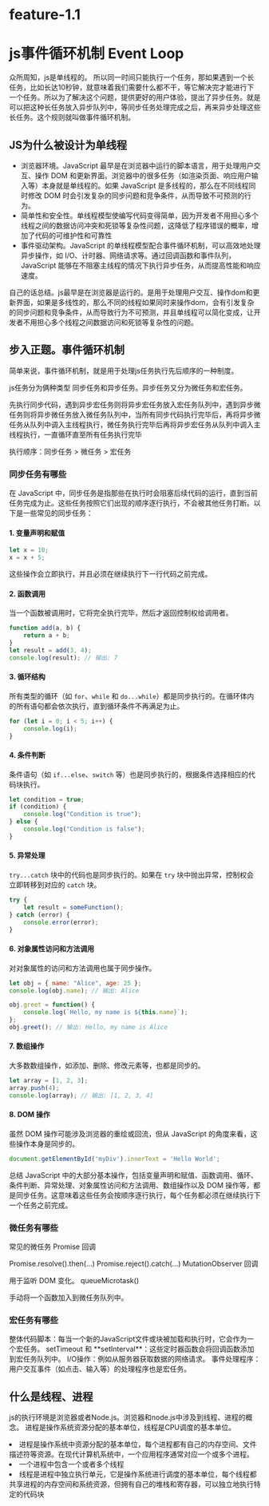 # feature-1.1

<h1>js事件循环机制 Event Loop</h1>

众所周知，js是单线程的。
所以同一时间只能执行一个任务，那如果遇到一个长任务，比如长达10秒钟，就意味着我们需要什么都不干，等它解决完才能进行下一个任务。所以为了解决这个问题，提供更好的用户体验，提出了异步任务。就是可以把这种长任务放入异步队列中，等同步任务处理完成之后，再来异步处理这些长任务。这个规则就叫做事件循环机制。

<h2>JS为什么被设计为单线程</h2>
<ul>
  <li> 浏览器环境。JavaScript 最早是在浏览器中运行的脚本语言，用于处理用户交互、操作 DOM 和更新界面。浏览器中的很多任务（如渲染页面、响应用户输入等）本身就是单线程的。如果 JavaScript 是多线程的，那么在不同线程同时修改 DOM 时会引发复杂的同步问题和竞争条件，从而导致不可预测的行为。</li>
  <li> 简单性和安全性。单线程模型使编写代码变得简单，因为开发者不用担心多个线程之间的数据访问冲突和死锁等复杂性问题，这降低了程序错误的概率，增加了代码的可维护性和可靠性</li>
  <li>事件驱动架构。JavaScript 的单线程模型配合事件循环机制，可以高效地处理异步操作，如 I/O、计时器、网络请求等。通过回调函数和事件队列，JavaScript 能够在不阻塞主线程的情况下执行异步任务，从而提高性能和响应速度。</li>
</ul>

自己的话总结。js最早是在浏览器是运行的。是用于处理用户交互、操作dom和更新界面，如果是多线性的，那么不同的线程如果同时来操作dom，会有引发复杂的同步问题和竞争条件，从而导致行为不可预测，并且单线程可以简化变成，让开发者不用担心多个线程之间数据访问和死锁等复杂性的问题。

<h2>步入正题。事件循环机制</h2>

简单来说，事件循环机制，就是用于处理js任务执行先后顺序的一种制度。

js任务分为俩种类型 同步任务和异步任务。异步任务又分为微任务和宏任务。

先执行同步代码，遇到异步宏任务则将异步宏任务放入宏任务队列中，遇到异步微任务则将异步微任务放入微任务队列中，当所有同步代码执行完毕后，再将异步微任务从队列中调入主线程执行，微任务执行完毕后再将异步宏任务从队列中调入主线程执行，一直循环直至所有任务执行完毕

执行顺序：同步任务 > 微任务 > 宏任务

<h3>同步任务有哪些</h3>

在 JavaScript 中，同步任务是指那些在执行时会阻塞后续代码的运行，直到当前任务完成为止。这些任务按照它们出现的顺序逐行执行，不会被其他任务打断。以下是一些常见的同步任务：

#### 1. **变量声明和赋值**
```javascript
let x = 10;
x = x + 5;
```
这些操作会立即执行，并且必须在继续执行下一行代码之前完成。

#### 2. **函数调用**
当一个函数被调用时，它将完全执行完毕，然后才返回控制权给调用者。
```javascript
function add(a, b) {
    return a + b;
}
let result = add(3, 4);
console.log(result); // 输出: 7
```

#### 3. **循环结构**
所有类型的循环（如 `for`、`while` 和 `do...while`）都是同步执行的。在循环体内的所有语句都会依次执行，直到循环条件不再满足为止。
```javascript
for (let i = 0; i < 5; i++) {
    console.log(i);
}
```

#### 4. **条件判断**
条件语句（如 `if...else`、`switch` 等）也是同步执行的，根据条件选择相应的代码块执行。
```javascript
let condition = true;
if (condition) {
    console.log("Condition is true");
} else {
    console.log("Condition is false");
}
```

#### 5. **异常处理**
`try...catch` 块中的代码也是同步执行的。如果在 `try` 块中抛出异常，控制权会立即转移到对应的 `catch` 块。
```javascript
try {
    let result = someFunction();
} catch (error) {
    console.error(error);
}
```

#### 6. **对象属性访问和方法调用**
对对象属性的访问和方法调用也属于同步操作。
```javascript
let obj = { name: "Alice", age: 25 };
console.log(obj.name); // 输出: Alice

obj.greet = function() {
    console.log(`Hello, my name is ${this.name}`);
};
obj.greet(); // 输出: Hello, my name is Alice
```

#### 7. **数组操作**
大多数数组操作，如添加、删除、修改元素等，也都是同步的。
```javascript
let array = [1, 2, 3];
array.push(4);
console.log(array); // 输出: [1, 2, 3, 4]
```

#### 8. **DOM 操作**
虽然 DOM 操作可能涉及浏览器的重绘或回流，但从 JavaScript 的角度来看，这些操作本身是同步的。
```javascript
document.getElementById('myDiv').innerText = 'Hello World';
```

总结
JavaScript 中的大部分基本操作，包括变量声明和赋值、函数调用、循环、条件判断、异常处理、对象属性访问和方法调用、数组操作以及 DOM 操作等，都是同步任务。这意味着这些任务会按顺序逐行执行，每个任务都必须在继续执行下一个任务之前完成。

<h3>微任务有哪些</h3>
常见的微任务
Promise 回调

Promise.resolve().then(...)
Promise.reject().catch(...)
MutationObserver 回调

用于监听 DOM 变化。
queueMicrotask()

手动将一个函数加入到微任务队列中。

<h3>宏任务有哪些</h3>
整体代码脚本：每当一个新的JavaScript文件或块被加载和执行时，它会作为一个宏任务。
setTimeout 和 **setInterval**：这些定时器函数会将回调函数添加到宏任务队列中。
I/O操作：例如从服务器获取数据的网络请求。
事件处理程序：用户交互事件（如点击、输入等）的处理程序也是宏任务。
<h2>什么是线程、进程</h2>

js的执行环境是浏览器或者Node.js。浏览器和node.js中涉及到线程、进程的概念。
进程是操作系统资源分配的基本单位，线程是CPU调度的基本单位。

<li>进程是操作系统中资源分配的基本单位，每个进程都有自己的内存空间、文件描述符等资源。在现代计算机系统中，一个应用程序通常对应一个或多个进程。</li>
<li>一个进程中包含一个或者多个线程</li>
<li>线程是进程中独立执行单元，它是操作系统进行调度的基本单位，每个线程都共享进程的内存空间和系统资源，但拥有自己的堆栈和寄存器，可以独立地执行特定的代码块</li>


